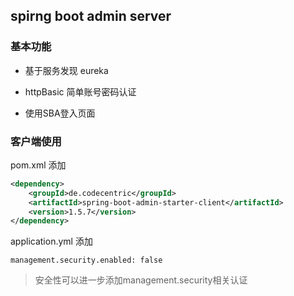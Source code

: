 ## spirng boot admin server

### 基本功能

* 基于服务发现 eureka 

* httpBasic 简单账号密码认证

* 使用SBA登入页面



### 客户端使用

pom.xml 添加


``` xml
<dependency>
	<groupId>de.codecentric</groupId>
	<artifactId>spring-boot-admin-starter-client</artifactId>
	<version>1.5.7</version>
</dependency>
``` 

application.yml 添加

    management.security.enabled: false



> 安全性可以进一步添加management.security相关认证